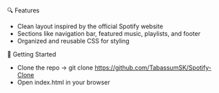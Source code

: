 🔍 Features
- Clean layout inspired by the official Spotify website
- Sections like navigation bar, featured music, playlists, and footer
- Organized and reusable CSS for styling


🚀 Getting Started
- Clone the repo ->
git clone https://github.com/TabassumSK/Spotify-Clone
- Open index.html in your browser
